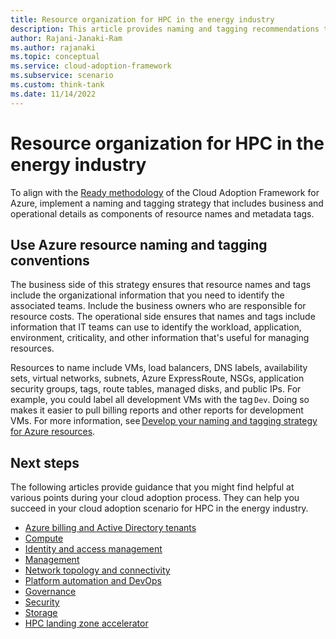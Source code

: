 ```yaml
---
title: Resource organization for HPC in the energy industry
description: This article provides naming and tagging recommendations to help you align HPC implementations in the energy industry with Cloud Adoption Framework methodologies. 
author: Rajani-Janaki-Ram
ms.author: rajanaki
ms.topic: conceptual
ms.service: cloud-adoption-framework
ms.subservice: scenario
ms.custom: think-tank
ms.date: 11/14/2022
---
```


# Resource organization for HPC in the energy industry

To align with the [Ready methodology](/azure/cloud-adoption-framework/ready) of the Cloud Adoption Framework for Azure, implement a naming and tagging strategy that includes business and operational details as components of resource names and metadata tags.

## Use Azure resource naming and tagging conventions

The business side of this strategy ensures that resource names and tags include the organizational information that you need to identify the associated teams. Include the business owners who are responsible for resource costs. The operational side ensures that names and tags include information that IT teams can use to identify the workload, application, environment, criticality, and other information that's useful for managing resources.

Resources to name include VMs, load balancers, DNS labels, availability sets, virtual networks, subnets, Azure ExpressRoute, NSGs, application security groups, tags, route tables, managed disks, and public IPs. For example, you could label all development VMs with the tag `Dev`. Doing so makes it easier to pull billing reports and other reports for development VMs. For more information, see [Develop your naming and tagging strategy for Azure resources](/azure/cloud-adoption-framework/ready/azure-best-practices/naming-and-tagging).

## Next steps

The following articles provide guidance that you might find helpful at various points during your cloud adoption process. They can help you succeed in your cloud adoption scenario for HPC in the energy industry.

- [Azure billing and Active Directory tenants](./azure-billing-active-directory-tenant.md)
- [Compute](./compute.md)
- [Identity and access management](./identity-access-management.md)
- [Management](./management.md)
- [Network topology and connectivity](./network-topology-connectivity.md)
- [Platform automation and DevOps](./platform-automation-devops.md)
- [Governance](./security-governance-compliance.md)
- [Security](./security.md)
- [Storage](./storage.md)
- [HPC landing zone accelerator](../azure-hpc-landing-zone-accelator.md)


